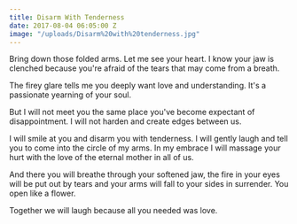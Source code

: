 ```yaml
---
title: Disarm With Tenderness
date: 2017-08-04 06:05:00 Z
image: "/uploads/Disarm%20with%20tenderness.jpg"
---
```


Bring down those folded arms. Let me see your heart. I know your jaw is clenched because you're afraid of the tears that may come from a breath.

The firey glare tells me you deeply want love and understanding. It's a passionate yearning of your soul.

But I will not meet you the same place you've become expectant of disappointment. I will not harden and create edges between us.

I will smile at you and disarm you with tenderness. I will gently laugh and tell you to come into the circle of my arms. In my embrace I will massage your hurt with the love of the eternal mother in all of us.

And there you will breathe through your softened jaw, the fire in your eyes will be put out by tears and your arms will fall to your sides in surrender. You open like a flower.

Together we will laugh because all you needed was love.